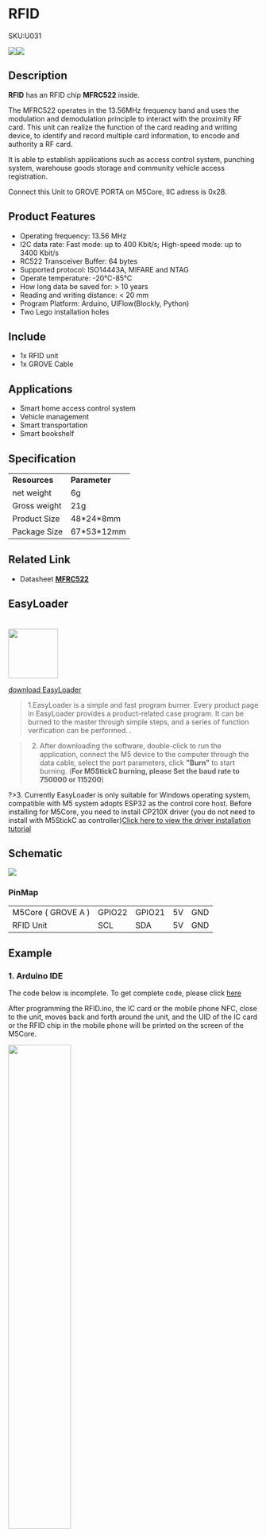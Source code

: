 # RFID

<el-tag effect="plain">SKU:U031</el-tag>

<div class="product_pic"><img src="assets/img/product_pics/unit/unit_rfid_01.webp"><img src="assets/img/product_pics/unit/unit_rfid_02.webp"></div>

## Description

**RFID** has an RFID chip **MFRC522** inside.

The MFRC522 operates in the 13.56MHz frequency band and uses the modulation and demodulation principle to interact with the proximity RF card.  This unit can realize the function of the card reading and writing device, to identify and record multiple card information, to encode and authority a RF card.

It is able tp establish applications such as access control system, punching system, warehouse goods storage and community vehicle access registration.

Connect this Unit to GROVE PORTA on M5Core, IIC adress is 0x28.

## Product Features

- Operating frequency: 13.56 MHz
- I2C data rate: Fast mode: up to 400 Kbit/s; High-speed mode: up to 3400 Kbit/s
- RC522 Transceiver Buffer: 64 bytes
- Supported protocol: ISO14443A, MIFARE and NTAG
- Operate temperature: -20℃-85℃
- How long data be saved for: > 10 years
- Reading and writing distance: < 20 mm
- Program Platform: Arduino, UIFlow(Blockly, Python)
- Two Lego installation holes

## Include

- 1x RFID unit
- 1x GROVE Cable

## Applications

- Smart home access control system
- Vehicle management
- Smart transportation
- Smart bookshelf


## Specification

<table>
   <tr style="font-weight:bold">
      <td>Resources</td>
      <td>Parameter</td>
   </tr>
   <tr>
      <td>net weight</td>
      <td>6g</td>
   </tr>
   <tr>
      <td>Gross weight</td>
      <td>21g</td>
   </tr>
   <tr>
      <td>Product Size</td>
      <td>48*24*8mm</td>
   </tr>
   <tr>
      <td>Package Size</td>
      <td>67*53*12mm</td>
   </tr>
 </table>


## Related Link

- Datasheet **[MFRC522](https://m5stack.oss-cn-shenzhen.aliyuncs.com/resource/docs/datasheet/module/MFRC522_en.pdf)**

## EasyLoader

<img src="https://m5stack.oss-cn-shenzhen.aliyuncs.com/image/EasyLoader_logo.webp" width="100px" style="margin-top:20px">

<a href="https://m5stack.oss-cn-shenzhen.aliyuncs.com/EasyLoader/Unit/EasyLoader_RFID.exe"><el-button type="primary">download EasyLoader</el-button></a>

>1.EasyLoader is a simple and fast program burner. Every product page in EasyLoader provides a product-related case program. It can be burned to the master through simple steps, and a series of function verification can be performed. .

>2. After downloading the software, double-click to run the application, connect the M5 device to the computer through the data cable, select the port parameters, click **"Burn"** to start burning. (**For M5StickC burning, please Set the baud rate to 750000 or 115200**)

?>3. Currently EasyLoader is only suitable for Windows operating system, compatible with M5 system adopts ESP32 as the control core host. Before installing for M5Core, you need to install CP210X driver (you do not need to install with M5StickC as controller)[Click here to view the driver installation tutorial](en/related_documents/M5Burner#install-usb-driver)

## Schematic

<img src="assets/img/product_pics/unit/rfid_sch.JPG">

### PinMap

<table>
<tr><td>M5Core ( GROVE A )</td><td>GPIO22</td><td>GPIO21</td><td>5V</td><td>GND</td></tr>
 <tr><td>RFID Unit</td><td>SCL</td><td>SDA</td><td>5V</td><td>GND</td></tr>
</table>

## Example

### 1. Arduino IDE

The code below is incomplete. To get complete code, please click [here](https://github.com/m5stack/M5Stack/tree/master/examples/Unit/RFID_RC522)

After programming the RFID.ino, the IC card or the mobile phone NFC, close to the unit, moves back and forth around the unit, and the UID of the IC card or the RFID chip in the mobile phone will be printed on the screen of the M5Core.

<img src="assets/img/product_pics/unit/unit_example/RFID/example_unit_rfid_01.webp" width="50%">

### 2. UIFlow

To get complete code, please click [here](https://github.com/m5stack/M5-ProductExampleCodes/tree/master/Unit/RFID/UIFlow)

After opening and burning this example using [UIFlow](http://flow.m5stack.com), place the proximity card on the Unit surface and the screen displays “True” and the UID number of the card.

<img src="assets/img/product_pics/unit/unit_example/RFID/example_unit_rfid_02.webp">

<script>

   var purchase_link = 'https://m5stack.com/collections/m5-unit/products/rfid-sensor-unit';


   anchor_search(purchase_link);
   scrollFunc();

</script>